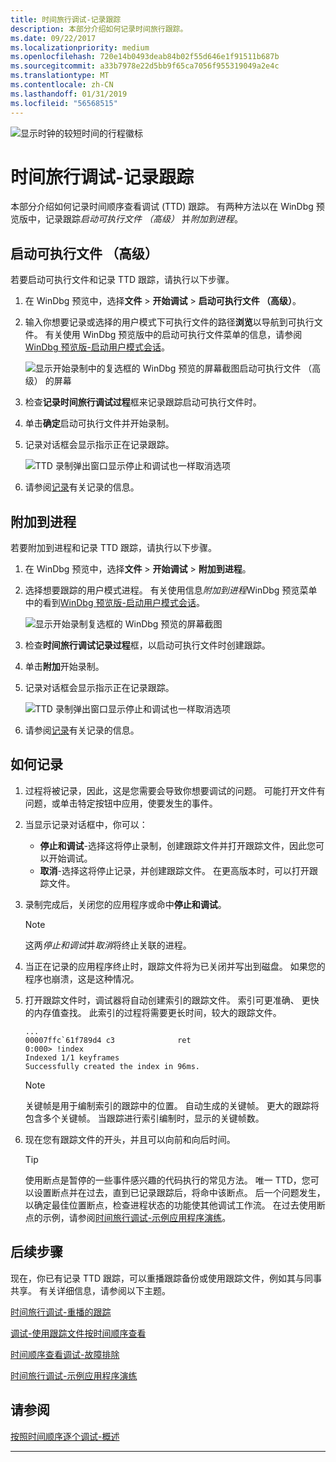 ```yaml
---
title: 时间旅行调试-记录跟踪
description: 本部分介绍如何记录时间旅行跟踪。
ms.date: 09/22/2017
ms.localizationpriority: medium
ms.openlocfilehash: 720e14b0493deab84b02f55d646e1f91511b687b
ms.sourcegitcommit: a33b7978e22d5bb9f65ca7056f955319049a2e4c
ms.translationtype: MT
ms.contentlocale: zh-CN
ms.lasthandoff: 01/31/2019
ms.locfileid: "56568515"
---
```

![显示时钟的较短时间的行程徽标](images/ttd-time-travel-debugging-logo.png)

#  <a name="time-travel-debugging---record-a-trace"></a>时间旅行调试-记录跟踪 

本部分介绍如何记录时间顺序查看调试 (TTD) 跟踪。 有两种方法以在 WinDbg 预览版中，记录跟踪*启动可执行文件 （高级）* 并*附加到进程*。 


## <a name="launch-executable-advanced"></a>启动可执行文件 （高级）

若要启动可执行文件和记录 TTD 跟踪，请执行以下步骤。

1. 在 WinDbg 预览中，选择**文件** > **开始调试** > **启动可执行文件 （高级）**。

2. 输入你想要记录或选择的用户模式下可执行文件的路径**浏览**以导航到可执行文件。 有关使用 WinDbg 预览版中的启动可执行文件菜单的信息，请参阅[WinDbg 预览版-启动用户模式会话](windbg-user-mode-preview.md)。

    ![显示开始录制中的复选框的 WinDbg 预览的屏幕截图启动可执行文件 （高级） 的屏幕](images/ttd-start-recording.png)


3. 检查**记录时间旅行调试过程**框来记录跟踪启动可执行文件时。 

4. 单击**确定**启动可执行文件并开始录制。 

5. 记录对话框会显示指示正在记录跟踪。

    ![TTD 录制弹出窗口显示停止和调试也一样取消选项](images/ttd-recording-pop-up.png)

6. 请参阅[记录](#HOWTORECORD)有关记录的信息。


## <a name="attach-to-a-process"></a>附加到进程

若要附加到进程和记录 TTD 跟踪，请执行以下步骤。

1. 在 WinDbg 预览中，选择**文件** > **开始调试** > **附加到进程**。

2. 选择想要跟踪的用户模式进程。 有关使用信息*附加到进程*WinDbg 预览菜单中的看到[WinDbg 预览版-启动用户模式会话](windbg-user-mode-preview.md)。

    ![显示开始录制复选框的 WinDbg 预览的屏幕截图](images/ttd-start-recording-attach-to-process.png)


3. 检查**时间旅行调试记录过程**框，以启动可执行文件时创建跟踪。 

4. 单击**附加**开始录制。 

5. 记录对话框会显示指示正在记录跟踪。

    ![TTD 录制弹出窗口显示停止和调试也一样取消选项](images/ttd-recording-pop-up-attach.png)

6. 请参阅[记录](#HOWTORECORD)有关记录的信息。

## <a name="span-idhowtorecordspanspan-idhowtorecordspanhow-to-record"></a><span id="HOWTORECORD"></span><span id="howtorecord"></span>如何记录

1. 过程将被记录，因此，这是您需要会导致你想要调试的问题。 可能打开文件有问题，或单击特定按钮中应用，使要发生的事件。 

2. 当显示记录对话框中，你可以：

    - **停止和调试**-选择这将停止录制，创建跟踪文件并打开跟踪文件，因此您可以开始调试。 
    - **取消**-选择这将停止记录，并创建跟踪文件。 在更高版本时，可以打开跟踪文件。 
   
3. 录制完成后，关闭您的应用程序或命中**停止和调试**。

   > [!NOTE]
   > 这两*停止和调试*并*取消*将终止关联的进程。 
   >   

4. 当正在记录的应用程序终止时，跟踪文件将为已关闭并写出到磁盘。 如果您的程序也崩溃，这是这种情况。

5. 打开跟踪文件时，调试器将自动创建索引的跟踪文件。 索引可更准确、 更快的内存值查找。 此索引的过程将需要更长时间，较大的跟踪文件。

    ```dbgcmd
    ...
    00007ffc`61f789d4 c3              ret
    0:000> !index
    Indexed 1/1 keyframes
    Successfully created the index in 96ms.
    ```
   > [!NOTE]
   > 关键帧是用于编制索引的跟踪中的位置。 自动生成的关键帧。 更大的跟踪将包含多个关键帧。 当跟踪进行索引编制时，显示的关键帧数。 
   >   
 
6. 现在您有跟踪文件的开头，并且可以向前和向后时间。

    > [!TIP]
    > 使用断点是暂停的一些事件感兴趣的代码执行的常见方法。  唯一 TTD，您可以设置断点并在过去，直到已记录跟踪后，将命中该断点。 后一个问题发生，以确定最佳位置断点，检查进程状态的功能使其他调试工作流。 在过去使用断点的示例，请参阅[时间旅行调试-示例应用程序演练](time-travel-debugging-walkthrough.md)。

## <a name="next-steps"></a>后续步骤

现在，你已有记录 TTD 跟踪，可以重播跟踪备份或使用跟踪文件，例如其与同事共享。 有关详细信息，请参阅以下主题。

[时间旅行调试-重播的跟踪](time-travel-debugging-replay.md)

[调试-使用跟踪文件按时间顺序查看](time-travel-debugging-trace-file-information.md)

[时间顺序查看调试-故障排除](time-travel-debugging-troubleshooting.md)

[时间旅行调试-示例应用程序演练](time-travel-debugging-walkthrough.md)



## <a name="see-also"></a>请参阅

[按照时间顺序逐个调试-概述](time-travel-debugging-overview.md)

---






